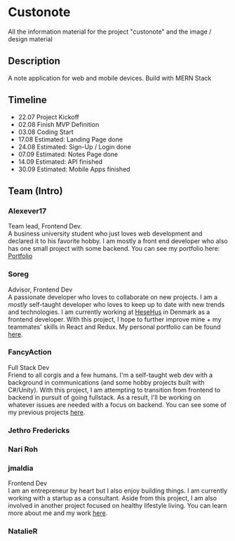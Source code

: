 # Custonote

All the information material for the project "custonote" and the image / design material

## Description

A note application for web and mobile devices. Build with MERN Stack

## Timeline

* 22.07 Project Kickoff
* 02.08 Finish MVP Definition
* 03.08 Coding Start
* 17.08 Estimated: Landing Page done
* 24.08 Estimated: Sign-Up / Login done
* 07.09 Estimated: Notes Page done
* 14.09 Estimated: API finished
* 30.09 Estimated: Mobile Apps finished

## Team (Intro)

### Alexever17

Team lead, Frontend Dev.<br>
A business university student who just loves web development and declared it to his favorite hobby. I am mostly a front end developer who also has one small project with some backend. You can see my portfolio here: [Portfolio](https://malakhov.work)

### Soreg
Advisor, Frontend Dev<br>
A passionate developer who loves to collaborate on new projects. I am a _mostly_ self-taught developer who loves to keep up to date with new trends and technologies. I am currently working at [HeseHus](https://www.hesehus.com/) in Denmark as a frontend developer. With this project, I hope to further improve mine + my teammates' skills in React and Redux. My personal portfolio can be found [here](http://sorendev-sidescroll-test.herokuapp.com/).

### FancyAction

Full Stack Dev<br>
Friend to all corgis and a few humans. I'm a self-taught web dev with a background in communications (and some hobby projects built with C#/Unity). With this project, I am attempting to transition from frontend to backend in pursuit of going fullstack. As a result, I'll be working on whatever issues are needed with a focus on backend. You can see some of my previous projects [here](http://Allistair.net).

### Jethro Fredericks

### Nari Roh

### jmaldia
Frontend Dev <br>
I am an entrepreneur by heart but I also enjoy building things. I am currently working with a startup as a consultant. Aside from this project, I am also involved in another project focused on healthy lifestyle living. You can learn more about me and my work [here](http://jonmaldia.com).
### NatalieR
